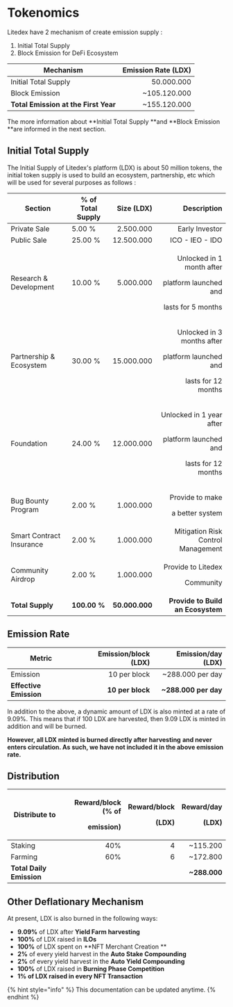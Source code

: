 # Tokenomics

Litedex have 2 mechanism of create emission supply :

1. Initial Total Supply
2. Block Emission for DeFi Ecosystem

| **Mechanism**                        | **Emission Rate (LDX)** |
| ------------------------------------ | ----------------------: |
| Initial Total Supply                 |              50.000.000 |
| Block Emission                       |           \~105.120.000 |
| **Total Emission at the First Year** |           \~155.120.000 |

The more information about **Initial Total Supply **and **Block Emission **are informed in the next section.

## Initial Total Supply

The Initial Supply of Litedex's platform (LDX) is about 50 million tokens, the initial token supply is used to build an ecosystem, partnership, etc which will be used for several purposes as follows :&#x20;

| **Section**              | % of Total Supply |     Size (LDX) |                                                                                Description |
| ------------------------ | ----------------- | -------------: | -----------------------------------------------------------------------------------------: |
| Private Sale             | 5.00 %            |      2.500.000 |                                                                            Early Investor  |
| Public Sale              | 25.00 %           |     12.500.000 |                                                                            ICO - IEO - IDO |
| Research & Development   | 10.00 %           |      5.000.000 |  <p>Unlocked in 1 month after </p><p>platform launched and </p><p>lasts for 5 months  </p> |
| Partnership & Ecosystem  | 30.00 %           |     15.000.000 | <p>Unlocked in 3 months after </p><p>platform launched and </p><p>lasts for 12 months </p> |
| Foundation               | 24.00 %           |     12.000.000 |      <p>Unlocked in 1 year after</p><p>platform launched and</p><p>lasts for 12 months</p> |
| Bug Bounty Program       | 2.00 %            |      1.000.000 |                                              <p>Provide to make </p><p>a better system</p> |
| Smart Contract Insurance | 2.00 %            |      1.000.000 |                                                         Mitigation Risk Control Management |
| Community Airdrop        | 2.00 %            |      1.000.000 |                                                 <p>Provide to Litedex </p><p>Community</p> |
| **Total Supply**         | **100.00 %**      | **50.000.000** |                                                          **Provide to Build an Ecosystem** |

## Emission Rate

| **Metric**             | **Emission/block (LDX)** | **Emission/day (LDX)** |
| ---------------------- | -----------------------: | ---------------------: |
| Emission               |             10 per block |      \~288.000 per day |
| **Effective Emission** |         **10 per block** |  **\~288.000 per day** |

In addition to the above, a dynamic amount of LDX is also minted at a rate of 9.09%. This means that if 100 LDX are harvested, then 9.09 LDX is minted in addition and will be burned.

**However, all LDX minted is burned directly after harvesting** **and never enters circulation. As such, we have not included it in the above emission rate.**

## Distribution

| **Distribute to**        | <p><strong>Reward/block (% of </strong></p><p><strong>emission)</strong></p> | <p><strong>Reward/block </strong></p><p><strong>(LDX)</strong></p> | <p><strong>Reward/day </strong></p><p><strong>(LDX)</strong></p> |
| ------------------------ | ---------------------------------------------------------------------------: | -----------------------------------------------------------------: | ---------------------------------------------------------------: |
| Staking                  |                                                                          40% |                                                                  4 |                                                        \~115.200 |
| Farming                  |                                                                          60% |                                                                  6 |                                                        \~172.800 |
| **Total Daily Emission** |                                                                              |                                                                    |                                                    **\~288.000** |

## **Other Deflationary Mechanism** <a href="other-deflationary-mechanics" id="other-deflationary-mechanics"></a>

At present, LDX is also burned in the following ways:

* **9.09%** of LDX after **Yield Farm harvesting**
* **100%** of LDX raised in **ILOs**
* **100%** of LDX spent on **NFT Merchant Creation **
* **2%** of every yield harvest in the **Auto Stake Compounding**
* **2%** of every yield harvest in the **Auto Yield Compounding**
* **100%** of LDX raised in **Burning Phase Competition**
* **1% **of LDX raised in every** NFT Transaction**&#x20;

{% hint style="info" %}
This documentation can be updated anytime.
{% endhint %}
